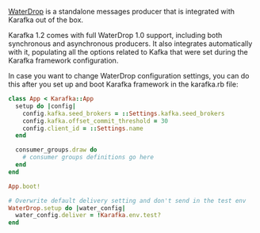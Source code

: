 [WaterDrop](https://github.com/karafka/waterdrop) is a standalone messages producer that is integrated with Karafka out of the box.

Karafka 1.2 comes with full WaterDrop 1.0 support, including both synchronous and asynchronous producers. It also integrates automatically with it, populating all the options related to Kafka that were set during the Karafka framework configuration.

In case you want to change WaterDrop configuration settings, you can do this after you set up and boot Karafka framework in the karafka.rb file:

```ruby
class App < Karafka::App
  setup do |config|
    config.kafka.seed_brokers = ::Settings.kafka.seed_brokers
    config.kafka.offset_commit_threshold = 30
    config.client_id = ::Settings.name
  end

  consumer_groups.draw do
    # consumer groups definitions go here
  end
end

App.boot!

# Overwrite default delivery setting and don't send in the test env
WaterDrop.setup do |water_config|
  water_config.deliver = !Karafka.env.test?
end
```